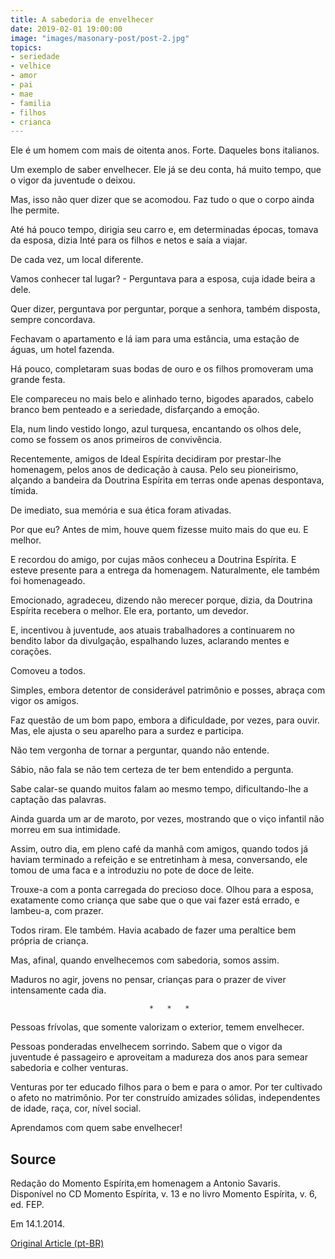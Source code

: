 ```yaml
---
title: A sabedoria de envelhecer
date: 2019-02-01 19:00:00
image: "images/masonary-post/post-2.jpg"
topics: 
- seriedade
- velhice
- amor
- pai
- mae
- familia
- filhos
- crianca
---
```


Ele é um homem com mais de oitenta anos. Forte. Daqueles bons italianos.

Um exemplo de saber envelhecer. Ele já se deu conta, há muito tempo, que o
vigor da juventude o deixou.

Mas, isso não quer dizer que se acomodou. Faz tudo o que o corpo ainda lhe
permite.

Até há pouco tempo, dirigia seu carro e, em determinadas épocas, tomava da
esposa, dizia Inté para os filhos e netos e saía a viajar.

De cada vez, um local diferente.

Vamos conhecer tal lugar? - Perguntava para a esposa, cuja idade beira a dele.

Quer dizer, perguntava por perguntar, porque a senhora, também disposta, sempre
concordava.

Fechavam o apartamento e lá iam para uma estância, uma estação de águas, um
hotel fazenda.

Há pouco, completaram suas bodas de ouro e os filhos promoveram uma grande
festa.

Ele compareceu no mais belo e alinhado terno, bigodes aparados, cabelo branco
bem penteado e a seriedade, disfarçando a emoção.

Ela, num lindo vestido longo, azul turquesa, encantando os olhos dele, como se
fossem os anos primeiros de convivência.

Recentemente, amigos de Ideal Espírita decidiram por prestar-lhe homenagem,
pelos anos de dedicação à causa. Pelo seu pioneirismo, alçando a bandeira da
Doutrina Espírita em terras onde apenas despontava, tímida.

De imediato, sua memória e sua ética foram ativadas.

Por que eu? Antes de mim, houve quem fizesse muito mais do que eu. E melhor.

E recordou do amigo, por cujas mãos conheceu a Doutrina Espírita. E esteve
presente para a entrega da homenagem. Naturalmente, ele também foi homenageado.

Emocionado, agradeceu, dizendo não merecer porque, dizia, da Doutrina Espírita
recebera o melhor. Ele era, portanto, um devedor.

E, incentivou à juventude, aos atuais trabalhadores a continuarem no bendito
labor da divulgação, espalhando luzes, aclarando mentes e corações.

Comoveu a todos.

Simples, embora detentor de considerável patrimônio e posses, abraça com vigor
os amigos.

Faz questão de um bom papo, embora a dificuldade, por vezes, para ouvir. Mas,
ele ajusta o seu aparelho para a surdez e participa.

Não tem vergonha de tornar a perguntar, quando não entende.

Sábio, não fala se não tem certeza de ter bem entendido a pergunta.

Sabe calar-se quando muitos falam ao mesmo tempo, dificultando-lhe a captação
das palavras.

Ainda guarda um ar de maroto, por vezes, mostrando que o viço infantil não
morreu em sua intimidade.

Assim, outro dia, em pleno café da manhã com amigos, quando todos já haviam
terminado a refeição e se entretinham à mesa, conversando, ele tomou de uma
faca e a introduziu no pote de doce de leite.

Trouxe-a com a ponta carregada do precioso doce. Olhou para a esposa,
exatamente como criança que sabe que o que vai fazer está errado, e lambeu-a,
com prazer.

Todos riram. Ele também. Havia acabado de fazer uma peraltice bem própria de
criança.

Mas, afinal, quando envelhecemos com sabedoria, somos assim.

Maduros no agir, jovens no pensar, crianças para o prazer de viver intensamente
cada dia.

                                   *   *   *

Pessoas frívolas, que somente valorizam o exterior, temem envelhecer.

Pessoas ponderadas envelhecem sorrindo. Sabem que o vigor da juventude é
passageiro e aproveitam a madureza dos anos para semear sabedoria e colher
venturas.

Venturas por ter educado filhos para o bem e para o amor. Por ter cultivado o
afeto no matrimônio. Por ter construído amizades sólidas, independentes de
idade, raça, cor, nível social.

Aprendamos com quem sabe envelhecer!


## Source
Redação do Momento Espírita,em homenagem a Antonio Savaris.
Disponível no CD Momento Espírita, v. 13 e no
livro Momento Espírita, v. 6, ed. FEP.

Em 14.1.2014.

[Original Article (pt-BR)](http://momento.com.br/pt/ler_texto.php?id=1519)
